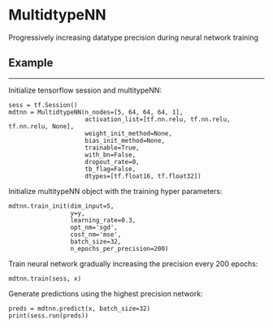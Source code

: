 # MultidtypeNN
Progressively increasing datatype precision during neural network training

## Example
----------------
Initialize tensorflow session and multitypeNN:
```
sess = tf.Session()
mdtnn = MultidtypeNN(n_nodes=[5, 64, 64, 64, 1],
                     activation_list=[tf.nn.relu, tf.nn.relu, tf.nn.relu, None],
                     weight_init_method=None,
                     bias_init_method=None,
                     trainable=True,
                     with_bn=False,
                     dropout_rate=0,
                     tb_flag=False,
                     dtypes=[tf.float16, tf.float32])
```

Initialize multitypeNN object with the training hyper parameters:
```
mdtnn.train_init(dim_input=5,
                 y=y,
                 learning_rate=0.3,
                 opt_nm='sgd',
                 cost_nm='mse',
                 batch_size=32,
                 n_epochs_per_precision=200)
```

Train neural network gradually increasing the precision every 200 epochs:
```
mdtnn.train(sess, x)
```

Generate predictions using the highest precision network:
```
preds = mdtnn.predict(x, batch_size=32)
print(sess.run(preds))
```
